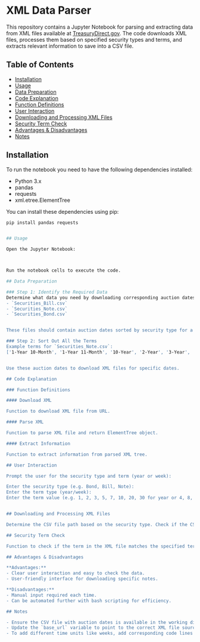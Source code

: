 
# XML Data Parser

This repository contains a Jupyter Notebook for parsing and extracting data from XML files available at [TreasuryDirect.gov](https://www.treasurydirect.gov/auctions/announcements-data-results/announcement-results-press-releases/).
The code downloads XML files, processes them based on specified security types and terms, and extracts relevant information to save into a CSV file.

## Table of Contents
- [Installation](#installation)
- [Usage](#usage)
- [Data Preparation](#data-preparation)
- [Code Explanation](#code-explanation)
- [Function Definitions](#function-definitions)
- [User Interaction](#user-interaction)
- [Downloading and Processing XML Files](#downloading-and-processing-xml-files)
- [Security Term Check](#security-term-check)
- [Advantages & Disadvantages](#advantages--disadvantages)
- [Notes](#notes)

## Installation

To run the notebook you need to have the following dependencies installed:
- Python 3.x
- pandas
- requests
- xml.etree.ElementTree

You can install these dependencies using pip:

```bash
pip install pandas requests


## Usage

Open the Jupyter Notebook:



Run the notebook cells to execute the code.

## Data Preparation

### Step 1: Identify the Required Data
Determine what data you need by downloading corresponding auction dates from [TreasuryDirect's auction query](https://www.treasurydirect.gov/auctions/auction-query/). Download and save them as three CSV files:
- `Securities_Bill.csv`
- `Securities_Note.csv`
- `Securities_Bond.csv`


These files should contain auction dates sorted by security type for a clean time span.

### Step 2: Sort Out All the Terms
Example terms for `Securities_Note.csv`:
['1-Year 10-Month', '1-Year 11-Month', '10-Year', '2-Year', '3-Year', '4-Year 10-Month', '4-Year 4-Month', '4-Year 6-Month', '4-Year 8-Month', '5-Year', '6-Year 10-Month', '6-Year 4-Month', '6-Year 7-Month', '7-Year', '9-Year 10-Month', '9-Year 11-Month', '9-Year 4-Month', '9-Year 8-Month', '9-Year 9-Month']


Use these auction dates to download XML files for specific dates.

## Code Explanation

### Function Definitions

#### Download XML

Function to download XML file from URL.

#### Parse XML

Function to parse XML file and return ElementTree object.

#### Extract Information

Function to extract information from parsed XML tree.

## User Interaction

Prompt the user for the security type and term (year or week):

Enter the security type (e.g. Bond, Bill, Note):
Enter the term type (year/week):
Enter the term value (e.g. 1, 2, 3, 5, 7, 10, 20, 30 for year or 4, 8, 13, 17, 26, 52 for week):


## Downloading and Processing XML Files

Determine the CSV file path based on the security type. Check if the CSV file exists and read the CSV file to extract the Auction Dates. Download and process each XML file for the extracted Auction Dates.

## Security Term Check

Function to check if the term in the XML file matches the specified term type and value.

## Advantages & Disadvantages

**Advantages:**
- Clear user interaction and easy to check the data.
- User-friendly interface for downloading specific notes.

**Disadvantages:**
- Manual input required each time.
- Can be automated further with bash scripting for efficiency.

## Notes

- Ensure the CSV file with auction dates is available in the working directory.
- Update the `base_url` variable to point to the correct XML file source.
- To add different time units like weeks, add corresponding code lines in the `is_security_term` function.


